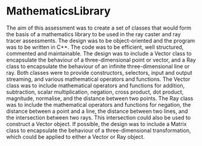 # MathematicsLibrary
The aim of this assessment was to create a set of classes that would form the basis of a mathematics library to be used in the ray caster and ray tracer assessments. The design was to be object-oriented and the program was to be written in C++. The code was to be efficient, well structured, commented and maintainable. The design was to include a Vector class to encapsulate the behaviour of a three-dimensional point or vector, and a Ray class to encapsulate the behaviour of an infinite three-dimensional line or ray. Both classes were to provide constructors, selectors, input and output streaming, and various mathematical operators and functions. The Vector class was to include mathematical operators and functions for addition, subtraction, scalar multiplication, negation, cross product, dot product, magnitude, normalise, and the distance between two points. The Ray class was to include the mathematical operators and functions for negation, the distance between a point and a line, the distance between two lines, and the intersection between two rays. This intersection could also be used to construct a Vector object. If possible, the design was to include a Matrix class to encapsulate the behaviour of a three-dimensional transformation, which could be applied to either a Vector or Ray object.
